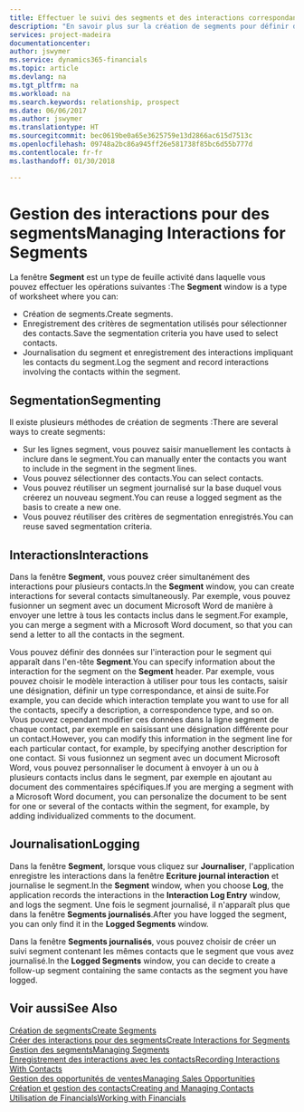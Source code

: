 ```yaml
---
title: Effectuer le suivi des segments et des interactions correspondantes| Microsoft Docs
description: "En savoir plus sur la création de segments pour définir des groupes de contacts et spécifier des interactions pour des segments."
services: project-madeira
documentationcenter: 
author: jswymer
ms.service: dynamics365-financials
ms.topic: article
ms.devlang: na
ms.tgt_pltfrm: na
ms.workload: na
ms.search.keywords: relationship, prospect
ms.date: 06/06/2017
ms.author: jswymer
ms.translationtype: HT
ms.sourcegitcommit: bec0619be0a65e3625759e13d2866ac615d7513c
ms.openlocfilehash: 09748a2bc86a945ff26e581738f85bc6d55b777d
ms.contentlocale: fr-fr
ms.lasthandoff: 01/30/2018

---
```

# <a name="managing-interactions-for-segments"></a><span data-ttu-id="5b425-103">Gestion des interactions pour des segments</span><span class="sxs-lookup"><span data-stu-id="5b425-103">Managing Interactions for Segments</span></span>
<span data-ttu-id="5b425-104">La fenêtre **Segment** est un type de feuille activité dans laquelle vous pouvez effectuer les opérations suivantes :</span><span class="sxs-lookup"><span data-stu-id="5b425-104">The **Segment** window is a type of worksheet where you can:</span></span>

* <span data-ttu-id="5b425-105">Création de segments.</span><span class="sxs-lookup"><span data-stu-id="5b425-105">Create segments.</span></span>
* <span data-ttu-id="5b425-106">Enregistrement des critères de segmentation utilisés pour sélectionner des contacts.</span><span class="sxs-lookup"><span data-stu-id="5b425-106">Save the segmentation criteria you have used to select contacts.</span></span>
* <span data-ttu-id="5b425-107">Journalisation du segment et enregistrement des interactions impliquant les contacts du segment.</span><span class="sxs-lookup"><span data-stu-id="5b425-107">Log the segment and record interactions involving the contacts within the segment.</span></span>

## <a name="segmenting"></a><span data-ttu-id="5b425-108">Segmentation</span><span class="sxs-lookup"><span data-stu-id="5b425-108">Segmenting</span></span>
<span data-ttu-id="5b425-109">Il existe plusieurs méthodes de création de segments :</span><span class="sxs-lookup"><span data-stu-id="5b425-109">There are several ways to create segments:</span></span>

* <span data-ttu-id="5b425-110">Sur les lignes segment, vous pouvez saisir manuellement les contacts à inclure dans le segment.</span><span class="sxs-lookup"><span data-stu-id="5b425-110">You can manually enter the contacts you want to include in the segment in the segment lines.</span></span>
* <span data-ttu-id="5b425-111">Vous pouvez sélectionner des contacts.</span><span class="sxs-lookup"><span data-stu-id="5b425-111">You can select contacts.</span></span>
* <span data-ttu-id="5b425-112">Vous pouvez réutiliser un segment journalisé sur la base duquel vous créerez un nouveau segment.</span><span class="sxs-lookup"><span data-stu-id="5b425-112">You can reuse a logged segment as the basis to create a new one.</span></span>
* <span data-ttu-id="5b425-113">Vous pouvez réutiliser des critères de segmentation enregistrés.</span><span class="sxs-lookup"><span data-stu-id="5b425-113">You can reuse saved segmentation criteria.</span></span>

## <a name="interactions"></a><span data-ttu-id="5b425-114">Interactions</span><span class="sxs-lookup"><span data-stu-id="5b425-114">Interactions</span></span>
<span data-ttu-id="5b425-115">Dans la fenêtre **Segment**, vous pouvez créer simultanément des interactions pour plusieurs contacts.</span><span class="sxs-lookup"><span data-stu-id="5b425-115">In the **Segment** window, you can create interactions for several contacts simultaneously.</span></span> <span data-ttu-id="5b425-116">Par exemple, vous pouvez fusionner un segment avec un document Microsoft Word de manière à envoyer une lettre à tous les contacts inclus dans le segment.</span><span class="sxs-lookup"><span data-stu-id="5b425-116">For example, you can merge a segment with a Microsoft Word document, so that you can send a letter to all the contacts in the segment.</span></span>

<span data-ttu-id="5b425-117">Vous pouvez définir des données sur l'interaction pour le segment qui apparaît dans l'en-tête **Segment**.</span><span class="sxs-lookup"><span data-stu-id="5b425-117">You can specify information about the interaction for the segment on the **Segment** header.</span></span> <span data-ttu-id="5b425-118">Par exemple, vous pouvez choisir le modèle interaction à utiliser pour tous les contacts, saisir une désignation, définir un type correspondance, et ainsi de suite.</span><span class="sxs-lookup"><span data-stu-id="5b425-118">For example, you can decide which interaction template you want to use for all the contacts, specify a description, a correspondence type, and so on.</span></span> <span data-ttu-id="5b425-119">Vous pouvez cependant modifier ces données dans la ligne segment de chaque contact, par exemple en saisissant une désignation différente pour un contact.</span><span class="sxs-lookup"><span data-stu-id="5b425-119">However, you can modify this information in the segment line for each particular contact, for example, by specifying another description for one contact.</span></span> <span data-ttu-id="5b425-120">Si vous fusionnez un segment avec un document Microsoft Word, vous pouvez personnaliser le document à envoyer à un ou à plusieurs contacts inclus dans le segment, par exemple en ajoutant au document des commentaires spécifiques.</span><span class="sxs-lookup"><span data-stu-id="5b425-120">If you are merging a segment with a Microsoft Word document, you can personalize the document to be sent for one or several of the contacts within the segment, for example, by adding individualized comments to the document.</span></span>

## <a name="logging"></a><span data-ttu-id="5b425-121">Journalisation</span><span class="sxs-lookup"><span data-stu-id="5b425-121">Logging</span></span>
<span data-ttu-id="5b425-122">Dans la fenêtre **Segment**, lorsque vous cliquez sur **Journaliser**, l'application enregistre les interactions dans la fenêtre **Ecriture journal interaction** et journalise le segment.</span><span class="sxs-lookup"><span data-stu-id="5b425-122">In the **Segment** window, when you choose **Log**, the application records the interactions in the **Interaction Log Entry** window, and logs the segment.</span></span> <span data-ttu-id="5b425-123">Une fois le segment journalisé, il n'apparaît plus que dans la fenêtre **Segments journalisés**.</span><span class="sxs-lookup"><span data-stu-id="5b425-123">After you have logged the segment, you can only find it in the **Logged Segments** window.</span></span>

<span data-ttu-id="5b425-124">Dans la fenêtre **Segments journalisés**, vous pouvez choisir de créer un suivi segment contenant les mêmes contacts que le segment que vous avez journalisé.</span><span class="sxs-lookup"><span data-stu-id="5b425-124">In the **Logged Segments** window, you can decide to create a follow-up segment containing the same contacts as the segment you have logged.</span></span>

## <a name="see-also"></a><span data-ttu-id="5b425-125">Voir aussi</span><span class="sxs-lookup"><span data-stu-id="5b425-125">See Also</span></span>
[<span data-ttu-id="5b425-126">Création de segments</span><span class="sxs-lookup"><span data-stu-id="5b425-126">Create Segments</span></span>](marketing-how-create-segment.md)  
[<span data-ttu-id="5b425-127">Créer des interactions pour des segments</span><span class="sxs-lookup"><span data-stu-id="5b425-127">Create Interactions for Segments</span></span>](marketing-how-create-interactions.md)  
[<span data-ttu-id="5b425-128">Gestion des segments</span><span class="sxs-lookup"><span data-stu-id="5b425-128">Managing Segments</span></span>](marketing-segments.md)  
[<span data-ttu-id="5b425-129">Enregistrement des interactions avec les contacts</span><span class="sxs-lookup"><span data-stu-id="5b425-129">Recording Interactions With Contacts</span></span>](marketing-interactions.md)  
[<span data-ttu-id="5b425-130">Gestion des opportunités de ventes</span><span class="sxs-lookup"><span data-stu-id="5b425-130">Managing Sales Opportunities</span></span>](marketing-manage-sales-opportunities.md)  
[<span data-ttu-id="5b425-131">Création et gestion des contacts</span><span class="sxs-lookup"><span data-stu-id="5b425-131">Creating and Managing Contacts</span></span>](marketing-contacts.md)  
[<span data-ttu-id="5b425-132">Utilisation de Financials</span><span class="sxs-lookup"><span data-stu-id="5b425-132">Working with Financials</span></span>](ui-work-product.md)

